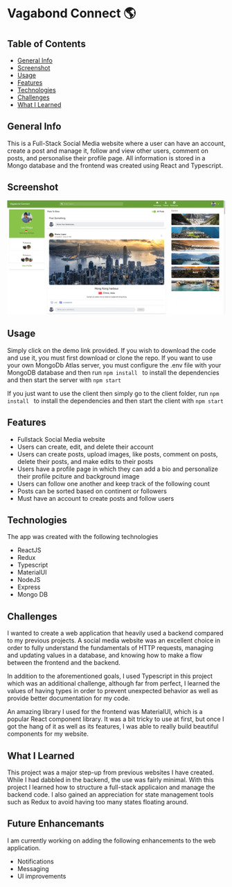 # Vagabond Connect 🌎

## Table of Contents
* [General Info](#general-info)
* [Screenshot](#screenshot)
* [Usage](#usage)
* [Features](#features)
* [Technologies](#technologies)
* [Challenges](#challenges)
* [What I Learned](#what-i-learned)


## General Info
This is a Full-Stack Social Media website where a user can have an account, create a post and manage it, follow and view other users, comment on posts, and personalise their profile page. All information is stored in a Mongo database and the frontend was created using React and Typescript.

## Screenshot
![ScreenShot](https://github.com/Leopoldov95/Vagabond-Connect/blob/MERN/vagabond_screenshot.png?raw=true)

## Usage
Simply click on the demo link provided.
If you wish to download the code and use it, you must first download or clone the repo.
If you want to use your own MongoDb Atlas server, you must configure the .env file with your MongoDB database and then run ```npm install ``` to install the dependencies and then start the server with ```npm start ```

If you just want to use the client then simply go to the client folder, run ```npm install ``` to install the dependencies and then start the client with ```npm start ```

## Features
* Fullstack Social Media website
* Users can create, edit, and delete their account
* Users can create posts, upload images, like posts, comment on posts, delete their posts, and make edits to their posts
* Users have a profile page in which they can add a bio and personalize their profile pciture and background image
* Users can follow one another and keep track of the following count
* Posts can be sorted based on continent or followers
* Must have an account to create posts and follow users


## Technologies
The app was created with the following technologies
* ReactJS
* Redux
* Typescript
* MaterialUI
* NodeJS
* Express
* Mongo DB

## Challenges 
I wanted to create a web application that heavily used a backend compared to my previous projects. A social media website was an excellent choice in order to fully understand the fundamentals of HTTP requests, managing and updating values in a database, and knowing how to make a flow between the frontend and the backend.

In addition to the aforementioned goals, I used Typescript in this project which was an additional challenge, although far from perfect, I learned the values of having types in order to prevent unexpected behavior as well as provide better documentation for my code.

An amazing library I used for the frontend was MaterialUI, which is a popular React component library. It was a bit tricky to use at first, but once I got the hang of it as well as its features, I was able to really build beautiful components for my website.

## What I Learned
This project was a major step-up from previous websites I have created. While I had dabbled in the backend, the use was fairly minimal. With this project I learned how to structure a full-stack applicaion and manage the backend code. I also gained an appreciation for state management tools such as Redux to avoid having too many states floating around.

## Future Enhancemants
I am currently working on adding the following enhancements to the web application.
* Notifications
* Messaging
* UI improvements

